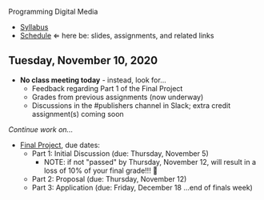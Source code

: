 Programming Digital Media

- [Syllabus](syllabus.md)
- [Schedule](schedule.md) &lArr; here be: slides, assignments, and related links

## Tuesday, November 10, 2020

- **No class meeting today** - instead, look for...
  - Feedback regarding Part 1 of the Final Project
  - Grades from previous assignments (now underway)
  - Discussions in the #publishers channel in Slack; extra credit assignment(s) coming soon

*Continue work on...*

- [Final Project](dms102-project/instructions.md), due dates:
  - Part 1: Initial Discussion (due: Thursday, November 5)
    - NOTE: if not "passed" by Thursday, November 12, will result in a loss of 10% of your final grade!!! 🤦
  - Part 2: Proposal (due: Thursday, November 12)
  - Part 3: Application (due: Friday, December 18 ...end of finals week)

